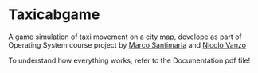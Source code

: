 # Taxicabgame 
A game simulation of taxi movement on a city map, develope as part of Operating System course project by [Marco Santimaria](https://github.com/marcoSanti) and [Nicolò Vanzo](https://github.com/NickVanzo)

To understand how everything works, refer to the Documentation pdf file!
